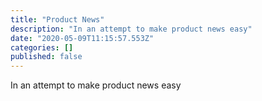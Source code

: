 ```yaml
---
title: "Product News"
description: "In an attempt to make product news easy"
date: "2020-05-09T11:15:57.553Z"
categories: []
published: false
---
```


In an attempt to make product news easy
